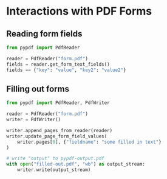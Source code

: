 # Interactions with PDF Forms

## Reading form fields

```python
from pypdf import PdfReader

reader = PdfReader("form.pdf")
fields = reader.get_form_text_fields()
fields == {"key": "value", "key2": "value2"}
```

## Filling out forms

```python
from pypdf import PdfReader, PdfWriter

reader = PdfReader("form.pdf")
writer = PdfWriter()

writer.append_pages_from_reader(reader)
writer.update_page_form_field_values(
    writer.pages[0], {"fieldname": "some filled in text"}
)

# write "output" to pypdf-output.pdf
with open("filled-out.pdf", "wb") as output_stream:
    writer.write(output_stream)
```

